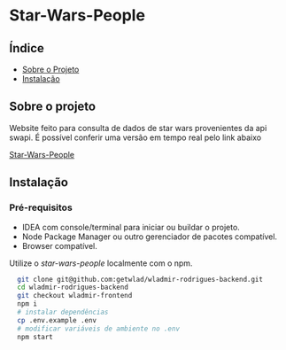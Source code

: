# Star-Wars-People

## Índice

- [Sobre o Projeto](#sobre-o-projeto)
- [Instalação](#instalação)

## Sobre o projeto

Website feito para consulta de dados de star wars provenientes da api swapi.
É possível conferir uma versão em tempo real pelo link abaixo

[Star-Wars-People](https://star-wars-peoples.vercel.app/)

## Instalação

### Pré-requisitos

- IDEA com console/terminal para iniciar ou buildar o projeto.
- Node Package Manager ou outro gerenciador de pacotes compatível.
- Browser compatível.

Utilize o _star-wars-people_ localmente com o npm.

```bash
  git clone git@github.com:getwlad/wladmir-rodrigues-backend.git
  cd wladmir-rodrigues-backend
  git checkout wladmir-frontend
  npm i
  # instalar dependências
  cp .env.example .env
  # modificar variáveis de ambiente no .env
  npm start
```
